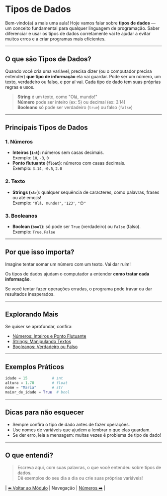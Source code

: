 # Tipos de Dados

Bem-vindo(a) a mais uma aula! Hoje vamos falar sobre **tipos de dados** — um conceito fundamental para qualquer linguagem de programação. Saber diferenciar e usar os tipos de dados corretamente vai te ajudar a evitar muitos erros e a criar programas mais eficientes.

---

## O que são Tipos de Dados?

Quando você cria uma variável, precisa dizer (ou o computador precisa entender) **que tipo de informação** ela vai guardar. Pode ser um número, um texto, verdadeiro ou falso, e por aí vai. Cada tipo de dado tem suas próprias regras e usos.

> **String** é um texto, como "Olá, mundo!"  
> **Número** pode ser inteiro (ex: 5) ou decimal (ex: 3.14)  
> **Booleano** só pode ser verdadeiro (`true`) ou falso (`false`)

---

## Principais Tipos de Dados

### 1. Números

- **Inteiros (`int`)**: números sem casas decimais.  
    Exemplo: `10`, `-3`, `0`
- **Ponto flutuante (`float`)**: números com casas decimais.  
    Exemplo: `3.14`, `-0.5`, `2.0`

### 2. Texto

- **Strings (`str`)**: qualquer sequência de caracteres, como palavras, frases ou até emojis!  
    Exemplo: `"Olá, mundo!"`, `'123'`, `"😊"`

### 3. Booleanos

- **Boolean (`bool`)**: só pode ser `True` (verdadeiro) ou `False` (falso).  
    Exemplo: `True`, `False`

---

## Por que isso importa?

Imagine tentar somar um número com um texto. Vai dar ruim!

Os tipos de dados ajudam o computador a entender **como tratar cada informação**.

Se você tentar fazer operações erradas, o programa pode travar ou dar resultados inesperados.

---

## Explorando Mais

Se quiser se aprofundar, confira:

- [Números: Inteiros e Ponto Flutuante](./numeros/README.md)
- [Strings: Manipulando Textos](./strings/README.md)
- [Booleanos: Verdadeiro ou Falso](./booleanos/README.md)

---

## Exemplos Práticos

```python
idade = 15           # int
altura = 1.70        # float
nome = "Maria"       # str
maior_de_idade = True  # bool
```

---

## Dicas para não esquecer

- Sempre confira o tipo de dado antes de fazer operações.
- Use nomes de variáveis que ajudem a lembrar o que elas guardam.
- Se der erro, leia a mensagem: muitas vezes é problema de tipo de dado!

---

## O que entendi?

> Escreva aqui, com suas palavras, o que você entendeu sobre tipos de dados.  
> Dê exemplos do seu dia a dia ou crie suas próprias variáveis!

| [⬅️ Voltar ao Módulo](../README.md) | Navegação | [Números ➡️](./numeros/README.md) |
